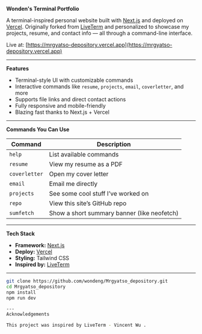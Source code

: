 **Wonden's Terminal Portfolio**

A terminal-inspired personal website built with [Next.js](https://nextjs.org/) and deployed on [Vercel](https://vercel.com/). Originally forked from [LiveTerm](https://github.com/Cveinnt/LiveTerm) and personalized to showcase my projects, resume, and contact info — all through a command-line interface.

Live at: [https://mrgyatso-depository.vercel.app](https://mrgyatso-depository.vercel.app)

---

**Features**

- Terminal-style UI with customizable commands
- Interactive commands like `resume`, `projects`, `email`, `coverletter`, and more
- Supports file links and direct contact actions
- Fully responsive and mobile-friendly
- Blazing fast thanks to Next.js + Vercel

---

**Commands You Can Use**

| Command       | Description                                  |
| ------------- | -------------------------------------------- |
| `help`        | List available commands                      |
| `resume`      | View my resume as a PDF                      |
| `coverletter` | Open my cover letter                         |
| `email`       | Email me directly                            |
| `projects`    | See some cool stuff I’ve worked on           |
| `repo`        | View this site’s GitHub repo                 |
| `sumfetch`    | Show a short summary banner (like neofetch) |


---

**Tech Stack**

- **Framework:** [Next.js](https://nextjs.org/)
- **Deploy:** [Vercel](https://vercel.com/)
- **Styling:** Tailwind CSS
- **Inspired by:** [LiveTerm](https://github.com/Cveinnt/LiveTerm)

---

```bash
git clone https://github.com/wondeng/Mrgyatso_depository.git
cd Mrgyatso_depository
npm install
npm run dev

---
Acknowledgements

This project was inspired by LiveTerm - Vincent Wu .

